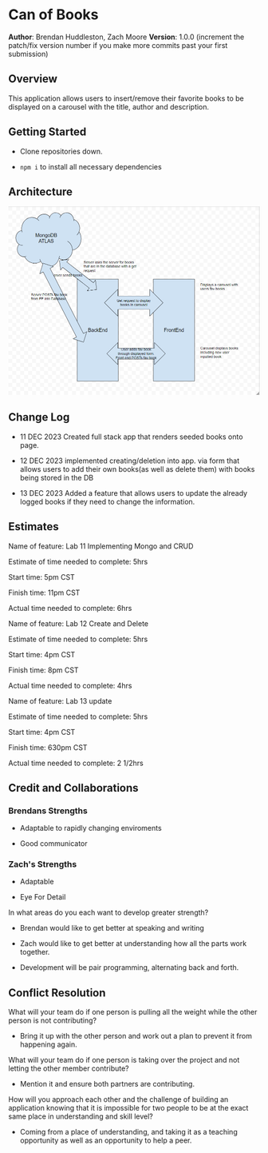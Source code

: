 # Can of Books

**Author**: Brendan Huddleston, Zach Moore
**Version**: 1.0.0 (increment the patch/fix version number if you make more commits past your first submission)

## Overview
<!-- Provide a high level overview of what this application is and why you are building it, beyond the fact that it's an assignment for this class. (i.e. What's your problem domain?) -->

This application allows users to insert/remove their favorite books to be displayed on a carousel with the title, author and description.

## Getting Started
<!-- What are the steps that a user must take in order to build this app on their own machine and get it running? -->

- Clone repositories down. 

- `npm i` to install all necessary dependencies

## Architecture
<!-- Provide a detailed description of the application design. What technologies (languages, libraries, etc) you're using, and any other relevant design information. -->
![architecture](./img/architecture.png)


## Change Log
<!-- Use this area to document the iterative changes made to your application as each feature is successfully implemented. Use time stamps. Here's an example:

01-01-2001 4:59pm - Application now has a fully-functional express server, with a GET route for the location resource. -->

- 11 DEC 2023 Created full stack app that renders seeded books onto page.

- 12 DEC 2023 implemented creating/deletion into app. via form that allows users to add their own books(as well as delete them) with books being stored in the DB

- 13 DEC 2023 Added a feature that allows users to update the already logged books if they need to change the information. 

## Estimates
<!-- See below -->

Name of feature: Lab 11 Implementing Mongo and CRUD

Estimate of time needed to complete: 5hrs

Start time: 5pm CST

Finish time: 11pm CST

Actual time needed to complete: 6hrs

Name of feature: Lab 12 Create and Delete

Estimate of time needed to complete: 5hrs

Start time: 4pm CST

Finish time: 8pm CST

Actual time needed to complete: 4hrs

Name of feature: Lab 13 update

Estimate of time needed to complete: 5hrs

Start time: 4pm CST

Finish time: 630pm CST

Actual time needed to complete: 2 1/2hrs


## Credit and Collaborations
<!-- Give credit (and a link) to other people or resources that helped you build this application. -->

### Brendans Strengths

- Adaptable to rapidly changing enviroments

- Good communicator

### Zach's Strengths

- Adaptable

- Eye For Detail

In what areas do you each want to develop greater strength?

- Brendan would like to get better at speaking and writing

- Zach would like to get better at understanding how all the parts work together.

- Development will be pair programming, alternating back and forth.

## Conflict Resolution

What will your team do if one person is pulling all the weight while the other person is not contributing?

- Bring it up with the other person and work out a plan to prevent it from happening again.

What will your team do if one person is taking over the project and not letting the other member contribute?

- Mention it and ensure both partners are contributing.

How will you approach each other and the challenge of building an application knowing that it is impossible for two people to be at the exact same place in understanding and skill level?

- Coming from a place of understanding, and taking it as a teaching opportunity as well as an opportunity to help a peer.